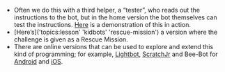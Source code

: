 - Often we do this with a third helper, a “tester”, who reads out the instructions to the bot, but in the home version the bot themselves can test the instructions.
  [Here](https://player.vimeo.com/video/292209041) is a demonstration of this in action.
- [Here’s]('topics:lesson' 'kidbots' 'rescue-mission') a version where the challenge is given as a Rescue Mission.
- There are online versions that can be used to explore and extend this kind of programming; for example, [Lightbot](https://lightbot.com/), [ScratchJr](https://www.scratchjr.org/) and Bee-Bot for [Android](https://play.google.com/store/apps/details?id=com.tts.beebot&hl=en) and [iOS](https://apps.apple.com/us/app/bee-bot/id500131639).
